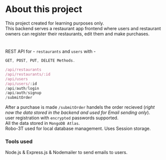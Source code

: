 # About this project
This project created for learning purposes only.  
This backend serves a restaurant app frontend where users and restaurant owners can register their restaurants, edit them and make purchases.
#
REST API for - ```restaurants``` and ```users``` with -
```javascript
GET, POST, PUT, DELETE Methods.
```
```javascript
/api/restaurants
/api/restaurants/:id
/api/users
/api/users/:id
/api/auth/login
/api/auth/signup
/submitOrder
```
After a purchase is made ```/submitOrder``` handels the order recieved (_right now the data stored in the backend and used for Email sending only_).  
user registration with ```encrypted``` passwords supported.    
All the data stored in ```MongoDB Atlas```.  
Robo-3T used for local database management.
Uses Session storage.  



### Tools used
Node.js & Express.js & Nodemailer to send emails to users.
